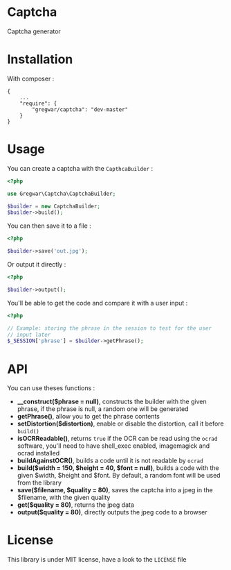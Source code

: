 Captcha
=======

Captcha generator

Installation
============

With composer :

```
{
    ...
    "require": {
        "gregwar/captcha": "dev-master"
    }
}
```

Usage
=====

You can create a captcha with the `CapthcaBuilder` :

```php
<?php

use Gregwar\Captcha\CaptchaBuilder;

$builder = new CaptchaBuilder;
$builder->build();
```

You can then save it to a file :

```php
<?php

$builder->save('out.jpg');
```

Or output it directly :

```php
<?php

$builder->output();
```

You'll be able to get the code and compare it with a user input :

```php
<?php

// Example: storing the phrase in the session to test for the user 
// input later
$_SESSION['phrase'] = $builder->getPhrase();
```

API
===

You can use theses functions :

* **__construct($phrase = null)**, constructs the builder with the given phrase, if the phrase is null, a random one will be generated
* **getPhrase()**, allow you to get the phrase contents
* **setDistortion($distortion)**, enable or disable the distortion, call it before `build()`
* **isOCRReadable()**, returns `true` if the OCR can be read using the `ocrad` software, you'll need to have shell_exec enabled, imagemagick and ocrad installed
* **buildAgainstOCR()**, builds a code until it is not readable by `ocrad`
* **build($width = 150, $height = 40, $font = null)**, builds a code with the given $width, $height and $font. By default, a random font will be used from the library
* **save($filename, $quality = 80)**, saves the captcha into a jpeg in the $filename, with the given quality
* **get($quality = 80)**, returns the jpeg data
* **output($quality = 80)**, directly outputs the jpeg code to a browser

License
=======

This library is under MIT license, have a look to the `LICENSE` file
